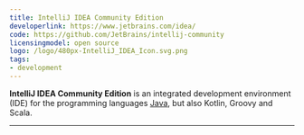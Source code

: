 ```yaml
---
title: IntelliJ IDEA Community Edition
developerlink: https://www.jetbrains.com/idea/
code: https://github.com/JetBrains/intellij-community
licensingmodel: open source
logo: /logo/480px-IntelliJ_IDEA_Icon.svg.png
tags:
- development
---
```

__IntelliJ IDEA Community Edition__ is an integrated development environment (IDE) for the programming languages [Java](./java), but also Kotlin, Groovy and Scala.

---
